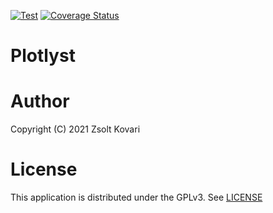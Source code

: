 [![Test](https://github.com/zkovari/plotlyst/actions/workflows/test.yml/badge.svg)](https://github.com/zkovari/plotlyst/actions/workflows/test.yml)
[![Coverage Status](https://coveralls.io/repos/github/zkovari/plotlyst/badge.svg?branch=feature/coveralls)](https://coveralls.io/github/zkovari/plotlyst?branch=feature/coveralls)
# Plotlyst


# Author

Copyright (C) 2021  Zsolt Kovari

# License

This application is distributed under the GPLv3. See [LICENSE](LICENSE)
